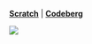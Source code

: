 **[Scratch](https://scratch.mit.edu/users/AmpElectrecuted/)** | **[Codeberg](https://codeberg.org/aec)**

![](https://go-skill-icons.vercel.app/api/icons?i=scratch,py,html,css,js,php,github,git,codeberg,firefox,windows,linux)
